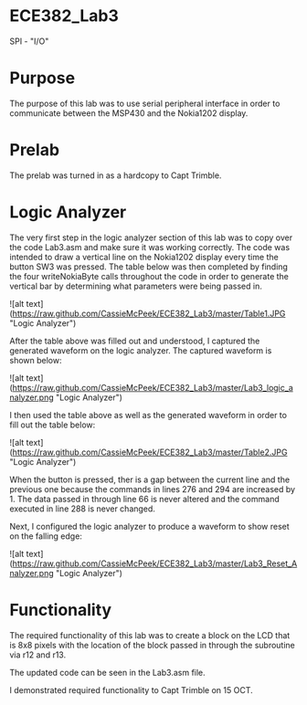 ECE382_Lab3
===========

SPI - "I/O"

# Purpose
The purpose of this lab was to use serial peripheral interface in order to communicate between the MSP430 and the Nokia1202 display. 

# Prelab
The prelab was turned in as a hardcopy to Capt Trimble. 


# Logic Analyzer

  The very first step in the logic analyzer section of this lab was to copy over the code Lab3.asm and make sure it was working correctly. The code was intended to draw a vertical line on the Nokia1202 display every time the button SW3 was pressed. The table below was then completed by finding the four writeNokiaByte calls throughout the code in order to generate the vertical bar by determining what parameters were being passed in.
  
  
![alt text] (https://raw.github.com/CassieMcPeek/ECE382_Lab3/master/Table1.JPG "Logic Analyzer")

After the table above was filled out and understood, I captured the generated waveform on the logic analyzer. The captured waveform is shown below:

![alt text] (https://raw.github.com/CassieMcPeek/ECE382_Lab3/master/Lab3_logic_analyzer.png "Logic Analyzer")

I then used the table above as well as the generated waveform in order to fill out the table below:

![alt text] (https://raw.github.com/CassieMcPeek/ECE382_Lab3/master/Table2.JPG "Logic Analyzer")

When the button is pressed, ther is a gap between the current line and the previous one because the commands in lines 276 and 294 are increased by 1. The data passed in through line 66 is never altered and the command executed in line 288 is never changed. 

Next, I configured the logic analyzer to produce a waveform to show reset on the falling edge:

![alt text] (https://raw.github.com/CassieMcPeek/ECE382_Lab3/master/Lab3_Reset_Analyzer.png "Logic Analyzer")

# Functionality

The required functionality of this lab was to create a block on the LCD that is 8x8 pixels with the location of the block passed in through the subroutine via r12 and r13. 

The updated code can be seen in the Lab3.asm file. 

I demonstrated required functionality to Capt Trimble on 15 OCT. 

